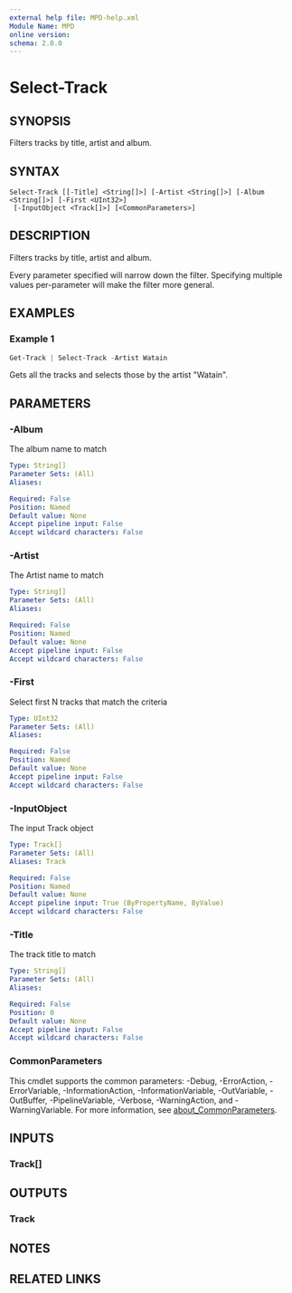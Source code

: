 ```yaml
---
external help file: MPD-help.xml
Module Name: MPD
online version:
schema: 2.0.0
---
```


# Select-Track

## SYNOPSIS
Filters tracks by title, artist and album.

## SYNTAX

```
Select-Track [[-Title] <String[]>] [-Artist <String[]>] [-Album <String[]>] [-First <UInt32>]
 [-InputObject <Track[]>] [<CommonParameters>]
```

## DESCRIPTION
Filters tracks by title, artist and album.

Every parameter specified will narrow down the filter.
Specifying multiple values per-parameter will make the filter more general.

## EXAMPLES

### Example 1
```powershell
Get-Track | Select-Track -Artist Watain
```

Gets all the tracks and selects those by the artist "Watain".

## PARAMETERS

### -Album
The album name to match

```yaml
Type: String[]
Parameter Sets: (All)
Aliases:

Required: False
Position: Named
Default value: None
Accept pipeline input: False
Accept wildcard characters: False
```

### -Artist
The Artist name to match

```yaml
Type: String[]
Parameter Sets: (All)
Aliases:

Required: False
Position: Named
Default value: None
Accept pipeline input: False
Accept wildcard characters: False
```

### -First
Select first N tracks that match the criteria

```yaml
Type: UInt32
Parameter Sets: (All)
Aliases:

Required: False
Position: Named
Default value: None
Accept pipeline input: False
Accept wildcard characters: False
```

### -InputObject
The input Track object

```yaml
Type: Track[]
Parameter Sets: (All)
Aliases: Track

Required: False
Position: Named
Default value: None
Accept pipeline input: True (ByPropertyName, ByValue)
Accept wildcard characters: False
```

### -Title
The track title to match

```yaml
Type: String[]
Parameter Sets: (All)
Aliases:

Required: False
Position: 0
Default value: None
Accept pipeline input: False
Accept wildcard characters: False
```

### CommonParameters
This cmdlet supports the common parameters: -Debug, -ErrorAction, -ErrorVariable, -InformationAction, -InformationVariable, -OutVariable, -OutBuffer, -PipelineVariable, -Verbose, -WarningAction, and -WarningVariable. For more information, see [about_CommonParameters](http://go.microsoft.com/fwlink/?LinkID=113216).

## INPUTS

### Track[]

## OUTPUTS

### Track

## NOTES

## RELATED LINKS
